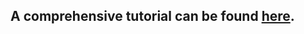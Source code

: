 ## A comprehensive tutorial can be found [here](https://blog.alvereduan.me/2022/10/20/android-progress-bar/).
